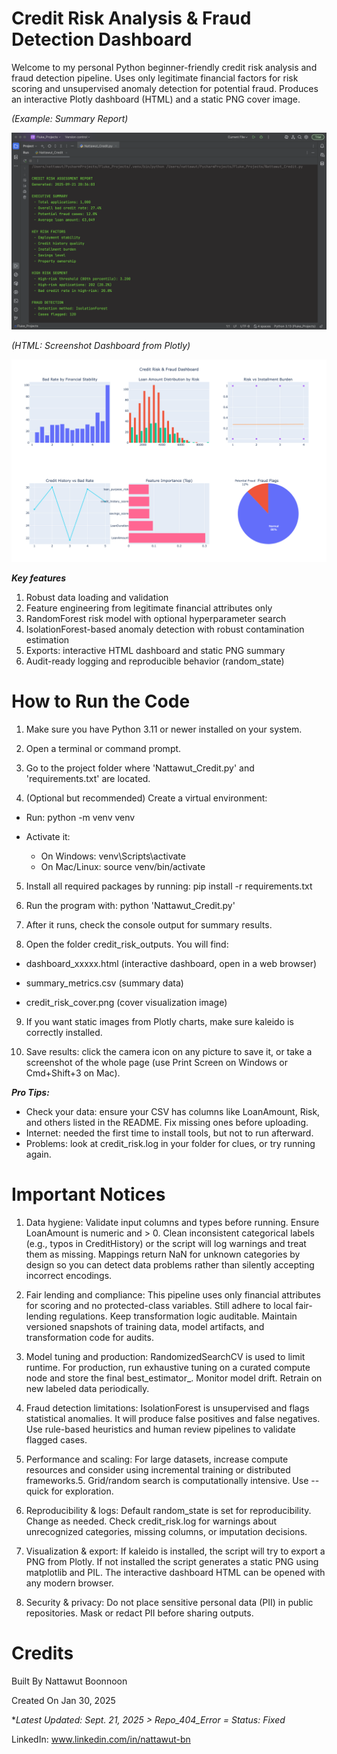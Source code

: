 # Credit Risk Analysis & Fraud Detection Dashboard
Welcome to my personal Python beginner-friendly credit risk analysis and fraud detection pipeline. Uses only legitimate financial factors for risk scoring and unsupervised anomaly detection for potential fraud. Produces an interactive Plotly dashboard (HTML) and a static PNG cover image.

*(Example: Summary Report)* <p><p/>
![Credit Analysis Console Demo](Screenshot_Console.png) <p><p/>
*(HTML: Screenshot Dashboard from Plotly)* <p><p/>
![Fraud Detection Summary Demo](Screenshot_Dashboard.png) <p><p/>

***Key features***

1. Robust data loading and validation
2. Feature engineering from legitimate financial attributes only
3. RandomForest risk model with optional hyperparameter search
4. IsolationForest-based anomaly detection with robust contamination estimation
5. Exports: interactive HTML dashboard and static PNG summary
6. Audit-ready logging and reproducible behavior (random_state)

# How to Run the Code
1. Make sure you have Python 3.11 or newer installed on your system.

2. Open a terminal or command prompt.

3. Go to the project folder where 'Nattawut_Credit.py' and 'requirements.txt' are located.

4. (Optional but recommended) Create a virtual environment:

- Run: python -m venv venv

- Activate it:

  - On Windows: venv\Scripts\activate
  - On Mac/Linux: source venv/bin/activate

5. Install all required packages by running: pip install -r requirements.txt

6. Run the program with: python 'Nattawut_Credit.py'

7. After it runs, check the console output for summary results.

8. Open the folder credit_risk_outputs. You will find:

- dashboard_xxxxx.html (interactive dashboard, open in a web browser)

- summary_metrics.csv (summary data)

- credit_risk_cover.png (cover visualization image)

9. If you want static images from Plotly charts, make sure kaleido is correctly installed. <p><p/>
10. Save results: click the camera icon on any picture to save it, or take a screenshot of the whole page (use Print Screen on Windows or Cmd+Shift+3 on Mac).

***Pro Tips:***
- Check your data: ensure your CSV has columns like LoanAmount, Risk, and others listed in the README. Fix missing ones before uploading.
- Internet: needed the first time to install tools, but not to run afterward.
- Problems: look at credit_risk.log in your folder for clues, or try running again.

# Important Notices
1. Data hygiene:
Validate input columns and types before running.
Ensure LoanAmount is numeric and > 0.
Clean inconsistent categorical labels (e.g., typos in CreditHistory) or the script will log warnings and treat them as missing. Mappings return NaN for unknown categories by design so you can detect data problems rather than silently accepting incorrect encodings.

2. Fair lending and compliance:
This pipeline uses only financial attributes for scoring and no protected-class variables. Still adhere to local fair-lending regulations. Keep transformation logic auditable.
Maintain versioned snapshots of training data, model artifacts, and transformation code for audits.

3. Model tuning and production:
RandomizedSearchCV is used to limit runtime. For production, run exhaustive tuning on a curated compute node and store the final best_estimator_.
Monitor model drift. Retrain on new labeled data periodically.

4. Fraud detection limitations:
IsolationForest is unsupervised and flags statistical anomalies. It will produce false positives and false negatives.
Use rule-based heuristics and human review pipelines to validate flagged cases.

5. Performance and scaling:
For large datasets, increase compute resources and consider using incremental training or distributed frameworks.5. 
Grid/random search is computationally intensive. Use --quick for exploration.

6. Reproducibility & logs:
Default random_state is set for reproducibility. Change as needed.
Check credit_risk.log for warnings about unrecognized categories, missing columns, or imputation decisions.

7. Visualization & export:
If kaleido is installed, the script will try to export a PNG from Plotly. If not installed the script generates a static PNG using matplotlib and PIL.
The interactive dashboard HTML can be opened with any modern browser.

8. Security & privacy:
Do not place sensitive personal data (PII) in public repositories.
Mask or redact PII before sharing outputs.


# Credits
Built By Nattawut Boonnoon <p><p/>
Created On Jan 30, 2025 <p><p/>
**Latest Updated: Sept. 21, 2025 > Repo_404_Error = Status: Fixed* <p><p/>
LinkedIn: www.linkedin.com/in/nattawut-bn
